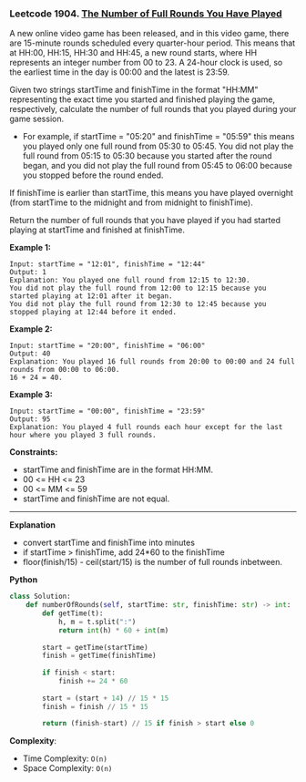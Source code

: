 ### Leetcode 1904. [The Number of Full Rounds You Have Played](https://leetcode.com/problems/the-number-of-full-rounds-you-have-played/)
A new online video game has been released, and in this video game, there are 15-minute rounds scheduled every quarter-hour period. This means that at HH:00, HH:15, HH:30 and HH:45, a new round starts, where HH represents an integer number from 00 to 23. A 24-hour clock is used, so the earliest time in the day is 00:00 and the latest is 23:59.

Given two strings startTime and finishTime in the format "HH:MM" representing the exact time you started and finished playing the game, respectively, calculate the number of full rounds that you played during your game session.

- For example, if startTime = "05:20" and finishTime = "05:59" this means you played only one full round from 05:30 to 05:45. You did not play the full round from 05:15 to 05:30 because you started after the round began, and you did not play the full round from 05:45 to 06:00 because you stopped before the round ended.

If finishTime is earlier than startTime, this means you have played overnight (from startTime to the midnight and from midnight to finishTime).

Return the number of full rounds that you have played if you had started playing at startTime and finished at finishTime.

**Example 1:**

```
Input: startTime = "12:01", finishTime = "12:44"
Output: 1
Explanation: You played one full round from 12:15 to 12:30.
You did not play the full round from 12:00 to 12:15 because you started playing at 12:01 after it began.
You did not play the full round from 12:30 to 12:45 because you stopped playing at 12:44 before it ended.
```

**Example 2:**

```
Input: startTime = "20:00", finishTime = "06:00"
Output: 40
Explanation: You played 16 full rounds from 20:00 to 00:00 and 24 full rounds from 00:00 to 06:00.
16 + 24 = 40.
```

**Example 3:**

```
Input: startTime = "00:00", finishTime = "23:59"
Output: 95
Explanation: You played 4 full rounds each hour except for the last hour where you played 3 full rounds.
```

**Constraints:**

- startTime and finishTime are in the format HH:MM.
- 00 <= HH <= 23
- 00 <= MM <= 59
- startTime and finishTime are not equal.

******************************
**Explanation**
- convert startTime and finishTime into minutes
- if startTime > finishTime, add 24*60 to the finishTime
- floor(finish/15) - ceil(start/15) is the number of full rounds inbetween.

**Python**

```python
class Solution:
    def numberOfRounds(self, startTime: str, finishTime: str) -> int:
        def getTime(t):
            h, m = t.split(":")
            return int(h) * 60 + int(m)
        
        start = getTime(startTime)
        finish = getTime(finishTime)
        
        if finish < start:
            finish += 24 * 60
    
        start = (start + 14) // 15 * 15
        finish = finish // 15 * 15
        
        return (finish-start) // 15 if finish > start else 0
```

**Complexity**:

- Time Complexity: ```O(n)```
- Space Complexity: ```O(n)```
